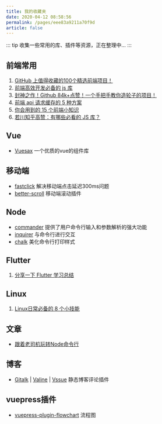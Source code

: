 ```yaml
---
title: 我的收藏夹
date: 2020-04-12 08:58:56
permalink: /pages/eee83a9211a70f9d
article: false
---
```


::: tip
收集一些常用的库、插件等资源，正在整理中...
:::

## 前端常用

1. [GitHub 上值得收藏的100个精选前端项目！](https://mp.weixin.qq.com/s?__biz=MzUzMjA3MTI2NQ==&mid=2247500183&idx=1&sn=c61be3fd466f4fcf67137237ac74c97d&chksm=faba5799cdcdde8f5ffd1e93601308e9d01e99fb3c8f21283f9d6e376b9815b7aa1412e2d7e9&mpshare=1&scene=1&srcid=1118fmvpdclnGv8U8Vglz0Zo&sharer_sharetime=1605710373408&sharer_shareid=76605a84a018b6b091677b5240ac0709&key=ff69355afd56518aadb168864c4f06c51575493bfebfd12cd2fcfaee223c6b632c558442a5133d93c5f88afaae2262691dc9f0dcb83162dbb017e6b51e4e22ad0bbc09e91d0176c5fae237f279302e483636a8658723f392432fd6a5233bd4154425976b11dd5cf8d51316b0b3a78d13a5520a8e7b6a9d1e2e64f7e8f81834b0&ascene=1&uin=MTQ3NTQwOTg4MQ%3D%3D&devicetype=Windows+10+x64&version=6300002f&lang=zh_CN&exportkey=ASj3D2BRAtSXExs5eZC6faY%3D&pass_ticket=hDXsm3zCTw3jHfqsbwwE88xnevMZ0et1%2FS%2FS%2BT0u9ba%2FxpnsGYp7DyJFD6Ed4ZaV&wx_header=0)
2. [前端高效开发必备的 js 库](https://mp.weixin.qq.com/s?__biz=Mzg5ODA5NTM1Mw==&mid=2247491120&idx=1&sn=a828471d7fb8de61b278a49b6fe35c39&chksm=c0669fa6f71116b090e5d3970b758ef2296bb8e78a18bfbbdeedb650b9f06a8d91d1418a0adb&mpshare=1&scene=1&srcid=1206BxiNyHo60leRvzGuRZR2&sharer_sharetime=1607213349055&sharer_shareid=76605a84a018b6b091677b5240ac0709&key=b21a63ac0a84fad96b9a5121a17d3862ebf19e2fe6cb74f33ef1311938b860154ef9e80d21a09bc8fa621fb0cdca201eae7b75f9e28add3d4e4d5bc07fb26a3617f32fea96039879a3dcb048948f5d4132635c6a24ff11c0019538d68accbc3f545154425afd7d5d48aacfb4ebc6cf818c397bcefc75642c6c6d4bdf721bf9ba&ascene=1&uin=MTQ3NTQwOTg4MQ%3D%3D&devicetype=Windows+10+x64&version=6300002f&lang=zh_CN&exportkey=AU%2Focjp44frVU66wcUacR8c%3D&pass_ticket=hDXsm3zCTw3jHfqsbwwE88xnevMZ0et1%2FS%2FS%2BT0u9ba%2FxpnsGYp7DyJFD6Ed4ZaV&wx_header=0)
3. [封神之作！Github 84k+点赞！一个手把手教你造轮子的项目！](https://mp.weixin.qq.com/s?__biz=MzUyNDYxNDAyMg==&mid=2247487366&idx=2&sn=5eb1e42abfff8e3a1762ecab97d4be90&chksm=fa2bef6fcd5c6679241c7b92070f5c6bc61c0088c447e327d76a2bfb68f00def17da2e5b0189&mpshare=1&scene=1&srcid=1206IbjdWTcV4Nesq08Cqmgu&sharer_sharetime=1607217000493&sharer_shareid=76605a84a018b6b091677b5240ac0709&key=ff69355afd56518aef7ea01dc916409a470b91a819c433cedadc36a5b19b614a0bec41cfc44c52c9f093e53cc73b2c64ce56ee0967cb4c86eb7eb7296027796d92ba00f4074b925f46cb258c394a8cdb5c229e82929701d7c4c37a5449ec872316be066e685ef448d3f864adde72b17cd25d969bdfb33ab25a331a12d963f8a3&ascene=1&uin=MTQ3NTQwOTg4MQ%3D%3D&devicetype=Windows+10+x64&version=6300002f&lang=zh_CN&exportkey=AYnfob0%2FbGemlujcwHn4Evk%3D&pass_ticket=hDXsm3zCTw3jHfqsbwwE88xnevMZ0et1%2FS%2FS%2BT0u9ba%2FxpnsGYp7DyJFD6Ed4ZaV&wx_header=0)
4. [前端 api 请求缓存的 5 种方案](https://mp.weixin.qq.com/s?__biz=Mzg5ODA5NTM1Mw==&mid=2247490970&idx=1&sn=05d28c581f32182b56dee31e5a752e9f&chksm=c0669c0cf711151a0aa390f735d70b8403bcdfe581f730c84f72352f81e4923401d52f95a125&mpshare=1&scene=1&srcid=1123G304thioT4hDfUP4hR0K&sharer_sharetime=1606093069564&sharer_shareid=76605a84a018b6b091677b5240ac0709&key=f30b17575781b4aa28c8563bed0e7a4cd42dc5cc2c6de05b649d208e6437aff96adb962ad29a381436d227edade75b385f0b106dc88931a83fa9d4ac247b68f4f1937ba5b0d302a3a804b5821192b20b83b82829d01f517148487fc715129bce206792827184488b93d6d027fd57ddb1712733fa5904acf7ea60f0b7a07a0f16&ascene=1&uin=MTQ3NTQwOTg4MQ%3D%3D&devicetype=Windows+10+x64&version=6300002f&lang=zh_CN&exportkey=AWNmh31%2Fjm6rEXmeVJX3EHE%3D&pass_ticket=hDXsm3zCTw3jHfqsbwwE88xnevMZ0et1%2FS%2FS%2BT0u9ba%2FxpnsGYp7DyJFD6Ed4ZaV&wx_header=0)
5. [你会用到的 15 个前端小知识](https://juejin.cn/post/6898168495591292942)
6. [若川知乎高赞：有哪些必看的 JS 库？](https://mp.weixin.qq.com/s?__biz=MzA5MjQwMzQyNw==&mid=2650746362&idx=1&sn=afe3a26cdbde1d423aae4fa99355f369&chksm=88662e76bf11a760a7f0a8565b9e8d52f5e4f056dc2682f213eec6475127d71f6f1d203d6c3a&mpshare=1&scene=1&srcid=11265BN8MoKYBdmL9mhFe9kI&sharer_sharetime=1606352088864&sharer_shareid=76605a84a018b6b091677b5240ac0709&key=ff69355afd56518a7f0f269f33f386eb5e67f16f5b066112bf394d108393053a34a7b7ff82e4c81d6bfac70a6aa60374628202b5be26904701d41716368b27ce8fb202f5a4a604fef7c26ab6b48e8efec59b5c71b9839a0ca825f8bb0dad27479e52120a8532033d705ee3474d42413b6927ce20ae77a29c7ad84c848b903fb9&ascene=1&uin=MTQ3NTQwOTg4MQ%3D%3D&devicetype=Windows+10+x64&version=6300002f&lang=zh_CN&exportkey=AYnGDrGOzPidHus%2BPnZohBc%3D&pass_ticket=hDXsm3zCTw3jHfqsbwwE88xnevMZ0et1%2FS%2FS%2BT0u9ba%2FxpnsGYp7DyJFD6Ed4ZaV&wx_header=0)

## Vue

- [Vuesax](https://lusaxweb.github.io/vuesax/) 一个优质的vue的组件库

## 移动端

- [fastclick](https://github.com/ftlabs/fastclick) 解决移动端点击延迟300ms问题
- [better-scroll](https://github.com/ustbhuangyi/better-scroll) 移动端滚动插件

## Node

- [commander](https://github.com/tj/commander.js) 提供了用户命令行输入和参数解析的强大功能
- [inquirer](https://github.com/SBoudrias/Inquirer.js) 与命令行进行交互
- [chalk](https://github.com/chalk/chalk) 美化命令行打印样式

## Flutter

1. [分享一下 Flutter 学习总结](https://juejin.im/post/6863353616473063437)

## Linux

1. [Linux日常必备的 8 个小技能](https://mp.weixin.qq.com/s?__biz=MzAxMTMyOTk3MA==&mid=2456450603&idx=1&sn=9567335d113584bff99496ca3dd430aa&chksm=8cdc1ef6bbab97e030acee96a157c52f69e2a1164ad36a2c1ad8bcaea1b943fe5d40a625d7de&mpshare=1&scene=1&srcid=1201gIiAkqGq82knOTmcoaHa&sharer_sharetime=1606798136063&sharer_shareid=76605a84a018b6b091677b5240ac0709&key=db703f13e9c93d82ac8a75b3e910e9051b1116f31916ceb5e92f5419949c5a0df96cb630576e0acb24765be9d36542dde479ea356f1c27ea4a19b358fd7e3c6dc27d8141d024afa1ad33d48e6df5ba9c609ad9650f9ed2efdbffaf0b6848c47f9b5eb7890519e0e93ddb7cd16ea9b284392a6890f8254283d5ab52c230222e8a&ascene=1&uin=MTQ3NTQwOTg4MQ%3D%3D&devicetype=Windows+10+x64&version=6300002f&lang=zh_CN&exportkey=Ad1Fzo3hdE25%2FnH4CeaJxqs%3D&pass_ticket=hDXsm3zCTw3jHfqsbwwE88xnevMZ0et1%2FS%2FS%2BT0u9ba%2FxpnsGYp7DyJFD6Ed4ZaV&wx_header=0)

## 文章

- [跟着老司机玩转Node命令行](https://blog.csdn.net/qq_41903941/article/details/90259369)

## 博客

- [Gitalk](https://github.com/gitalk/gitalk) |
[Valine](https://github.com/xCss/Valine) |
[Vssue](https://github.com/meteorlxy/vssue) 静态博客评论插件

## vuepress插件

- [vuepress-plugin-flowchart](https://flowchart.vuepress.ulivz.com/) 流程图
